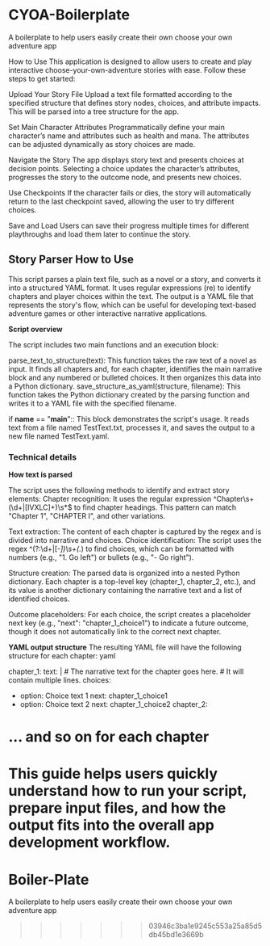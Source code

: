 # CYOA-Boilerplate
A boilerplate to help users easily create their own choose your own adventure app


How to Use
This application is designed to allow users to create and play interactive choose-your-own-adventure stories with ease. Follow these steps to get started:

Upload Your Story File
Upload a text file formatted according to the specified structure that defines story nodes, choices, and attribute impacts. This will be parsed into a tree structure for the app.

Set Main Character Attributes
Programmatically define your main character’s name and attributes such as health and mana. The attributes can be adjusted dynamically as story choices are made.

Navigate the Story
The app displays story text and presents choices at decision points. Selecting a choice updates the character’s attributes, progresses the story to the outcome node, and presents new choices.

Use Checkpoints
If the character fails or dies, the story will automatically return to the last checkpoint saved, allowing the user to try different choices.

Save and Load
Users can save their progress multiple times for different playthroughs and load them later to continue the story.



## Story Parser How to Use
This script parses a plain text file, such as a novel or a story, and converts it into a structured YAML format. It uses regular expressions (re) to identify chapters and player choices within the text. The output is a YAML file that represents the story's flow, which can be useful for developing text-based adventure games or other interactive narrative applications.

**Script overview**

The script includes two main functions and an execution block:

parse_text_to_structure(text): This function takes the raw text of a novel as input. It finds all chapters and, for each chapter, identifies the main narrative block and any numbered or bulleted choices. It then organizes this data into a Python dictionary.
save_structure_as_yaml(structure, filename): This function takes the Python dictionary created by the parsing function and writes it to a YAML file with the specified filename.

if __name__ == "__main__":: This block demonstrates the script's usage. It reads text from a file named TestText.txt, processes it, and saves the output to a new file named TestText.yaml.

### Technical details

**How text is parsed**

The script uses the following methods to identify and extract story elements:
Chapter recognition: It uses the regular expression ^Chapter\s+(\d+|[IVXLC]+)\s*$ to find chapter headings. This pattern can match "Chapter 1", "CHAPTER I", and other variations.

Text extraction: The content of each chapter is captured by the regex and is divided into narrative and choices.
Choice identification: The script uses the regex ^(?:\d+|[-*])\s+(.*) to find choices, which can be formatted with numbers (e.g., "1. Go left") or bullets (e.g., "- Go right").

Structure creation: The parsed data is organized into a nested Python dictionary. Each chapter is a top-level key (chapter_1, chapter_2, etc.), and its value is another dictionary containing the narrative text and a list of identified choices.

Outcome placeholders: For each choice, the script creates a placeholder next key (e.g., "next": "chapter_1_choice1") to indicate a future outcome, though it does not automatically link to the correct next chapter.

**YAML output structure**
The resulting YAML file will have the following structure for each chapter:
yaml

chapter_1:
  text: |
    # The narrative text for the chapter goes here.
    # It will contain multiple lines.
  choices:
  - option: Choice text 1
    next: chapter_1_choice1
  - option: Choice text 2
    next: chapter_1_choice2
chapter_2:
  # ... and so on for each chapter
    
This guide helps users quickly understand how to run your script, prepare input files, and how the output fits into the overall app development workflow.
=======
# Boiler-Plate
A boilerplate to help users easily create their own choose your own adventure app
>>>>>>> 03946c3ba1e9245c553a25a85d5db45bd1e3669b
